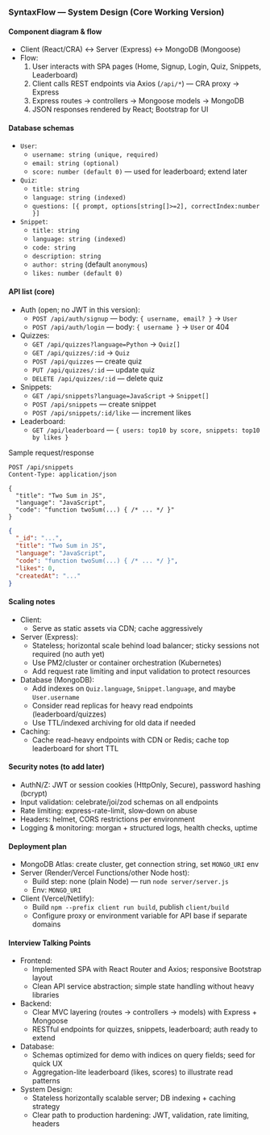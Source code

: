 ### SyntaxFlow — System Design (Core Working Version)

#### Component diagram & flow
- Client (React/CRA) ↔ Server (Express) ↔ MongoDB (Mongoose)
- Flow:
  1) User interacts with SPA pages (Home, Signup, Login, Quiz, Snippets, Leaderboard)
  2) Client calls REST endpoints via Axios (`/api/*`) — CRA proxy → Express
  3) Express routes → controllers → Mongoose models → MongoDB
  4) JSON responses rendered by React; Bootstrap for UI

#### Database schemas
- `User`:
  - `username: string (unique, required)`
  - `email: string (optional)`
  - `score: number (default 0)` — used for leaderboard; extend later
- `Quiz`:
  - `title: string`
  - `language: string (indexed)`
  - `questions: [{ prompt, options[string[]>=2], correctIndex:number }]`
- `Snippet`:
  - `title: string`
  - `language: string (indexed)`
  - `code: string`
  - `description: string`
  - `author: string` (default `anonymous`)
  - `likes: number (default 0)`

#### API list (core)
- Auth (open; no JWT in this version):
  - `POST /api/auth/signup` — body: `{ username, email? }` → `User`
  - `POST /api/auth/login` — body: `{ username }` → `User` or 404
- Quizzes:
  - `GET /api/quizzes?language=Python` → `Quiz[]`
  - `GET /api/quizzes/:id` → `Quiz`
  - `POST /api/quizzes` — create quiz
  - `PUT /api/quizzes/:id` — update quiz
  - `DELETE /api/quizzes/:id` — delete quiz
- Snippets:
  - `GET /api/snippets?language=JavaScript` → `Snippet[]`
  - `POST /api/snippets` — create snippet
  - `POST /api/snippets/:id/like` — increment likes
- Leaderboard:
  - `GET /api/leaderboard` — `{ users: top10 by score, snippets: top10 by likes }`

Sample request/response
```http
POST /api/snippets
Content-Type: application/json

{
  "title": "Two Sum in JS",
  "language": "JavaScript",
  "code": "function twoSum(...) { /* ... */ }"
}
```
```json
{
  "_id": "...",
  "title": "Two Sum in JS",
  "language": "JavaScript",
  "code": "function twoSum(...) { /* ... */ }",
  "likes": 0,
  "createdAt": "..."
}
```

#### Scaling notes
- Client:
  - Serve as static assets via CDN; cache aggressively
- Server (Express):
  - Stateless; horizontal scale behind load balancer; sticky sessions not required (no auth yet)
  - Use PM2/cluster or container orchestration (Kubernetes)
  - Add request rate limiting and input validation to protect resources
- Database (MongoDB):
  - Add indexes on `Quiz.language`, `Snippet.language`, and maybe `User.username`
  - Consider read replicas for heavy read endpoints (leaderboard/quizzes)
  - Use TTL/indexed archiving for old data if needed
- Caching:
  - Cache read-heavy endpoints with CDN or Redis; cache top leaderboard for short TTL

#### Security notes (to add later)
- AuthN/Z: JWT or session cookies (HttpOnly, Secure), password hashing (bcrypt)
- Input validation: celebrate/joi/zod schemas on all endpoints
- Rate limiting: express-rate-limit, slow‑down on abuse
- Headers: helmet, CORS restrictions per environment
- Logging & monitoring: morgan + structured logs, health checks, uptime

#### Deployment plan
- MongoDB Atlas: create cluster, get connection string, set `MONGO_URI` env
- Server (Render/Vercel Functions/other Node host):
  - Build step: none (plain Node) — run `node server/server.js`
  - Env: `MONGO_URI`
- Client (Vercel/Netlify):
  - Build `npm --prefix client run build`, publish `client/build`
  - Configure proxy or environment variable for API base if separate domains

#### Interview Talking Points
- Frontend:
  - Implemented SPA with React Router and Axios; responsive Bootstrap layout
  - Clean API service abstraction; simple state handling without heavy libraries
- Backend:
  - Clear MVC layering (routes → controllers → models) with Express + Mongoose
  - RESTful endpoints for quizzes, snippets, leaderboard; auth ready to extend
- Database:
  - Schemas optimized for demo with indices on query fields; seed for quick UX
  - Aggregation-lite leaderboard (likes, scores) to illustrate read patterns
- System Design:
  - Stateless horizontally scalable server; DB indexing + caching strategy
  - Clear path to production hardening: JWT, validation, rate limiting, headers
